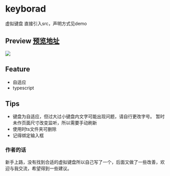 # keyborad
虚拟键盘
直接引入src，声明方式见demo

## Preview [预览地址](https://douer-7.github.io/keyborad/)
![](https://douer-7.github.io/keyborad/demo/img/39.png)

## Feature 
- 自适应
- typescript

## Tips
- 键盘为自适应，但过大过小键盘内文字可能出现问题，请自行更改字号。
暂时未作页面尺寸改变监听，所以需要手动刷新
- 使用时ts文件夹可删除
- 记得绑定输入框

### 作者的话
新手上路，没有找到合适的虚拟键盘所以自己写了一个，后面又做了一些改善，欢迎与我交流，希望得到一些建议。